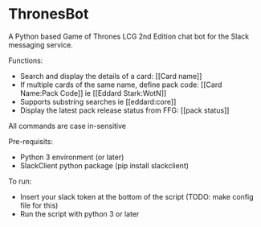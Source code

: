 # ThronesBot
A Python based Game of Thrones LCG 2nd Edition chat bot for the Slack messaging service.

Functions:

- Search and display the details of a card: [[Card name]]
- If multiple cards of the same name, define pack code: [[Card Name:Pack Code]] ie [[Eddard Stark:WotN]]
- Supports substring searches ie [[eddard:core]]
- Display the latest pack release status from FFG: [[pack status]]

All commands are case in-sensitive

Pre-requisits:
- Python 3 environment (or later)
- SlackClient python package (pip install slackclient)

To run:
- Insert your slack token at the bottom of the script (TODO: make config file for this)
- Run the script with python 3 or later
